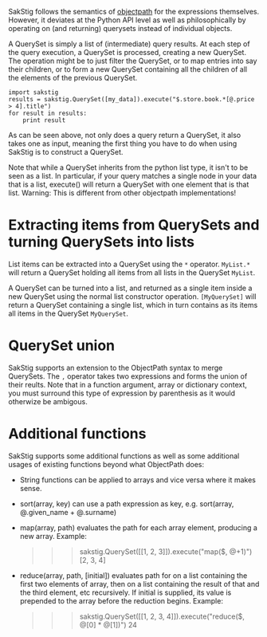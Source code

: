 
SakStig follows the semantics of [objectpath](http://objectpath.org) for the expressions themselves.
However, it deviates at the Python API level as well as philosophically by operating on (and returning) querysets
instead of individual objects.

A QuerySet is simply a list of (intermediate) query results. At each step of the query execution, a QuerySet is processed,
creating a new QuerySet. The operation might be to just filter the QuerySet, or to map entries into say their children,
or to form a new QuerySet containing all the children of all the elements of the previous QuerySet.

    import sakstig
    results = sakstig.QuerySet([my_data]).execute("$.store.book.*[@.price > 4].title")
    for result in results:
        print result

As can be seen above, not only does a query return a QuerySet, it also takes one as input, meaning the first thing
you have to do when using SakStig is to construct a QuerySet.

Note that while a QuerySet inherits from the python list type, it isn't to be seen as a list. In particular, if your
query matches a single node in your data that is a list, execute() will return a QuerySet with one element that is that list.
Warning: This is different from other objectpath implementations!

# Extracting items from QuerySets and turning QuerySets into lists

List items can be extracted into a QuerySet using the `*` operator.
`MyList.*` will return a QuerySet holding all items from all lists in the
QuerySet `MyList`.

A QuerySet can be turned into a list, and returned as a single item
inside a new QuerySet using the normal list constructor operation.
`[MyQuerySet]` will return a QuerySet containing a single list, which
in turn contains as its items all items in the QuerySet `MyQuerySet`.

# QuerySet union

SakStig supports an extension to the ObjectPath syntax to merge
QuerySets. The `,` operator takes two expressions and forms the union
of their reults. Note that in a function argument, array or dictionary
context, you must surround this type of expression by parenthesis as
it would otherwize be ambigous.

# Additional functions

SakStig supports some additional functions as well as some additional
usages of existing functions beyond what ObjectPath does:

* String functions can be applied to arrays and vice versa where it
  makes sense.

* sort(array, key) can use a path expression as key, e.g. sort(array,
  @.given_name + @.surname)

* map(array, path) evaluates the path for each array element,
  producing a new array. Example:

    >>> sakstig.QuerySet([[1, 2, 3]]).execute("map($, @+1)")
    [2, 3, 4]

* reduce(array, path, [initial]) evaluates path for on a list
  containing the first two elements of array, then on a list
  containing the result of that and the third element, etc
  recursively. If initial is supplied, its value is prepended to the
  array before the reduction begins. Example:

    >>> sakstig.QuerySet([[1, 2, 3, 4]]).execute("reduce($, @[0] * @[1])")
    24
